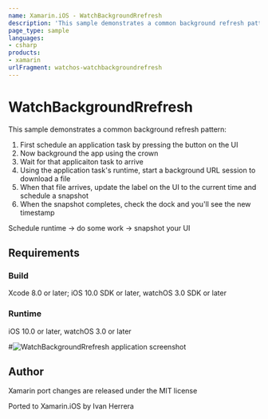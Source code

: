```yaml
---
name: Xamarin.iOS - WatchBackgroundRrefresh
description: 'This sample demonstrates a common background refresh pattern: 1. First schedule an application task by pressing the button on the UI 2. Now...'
page_type: sample
languages:
- csharp
products:
- xamarin
urlFragment: watchos-watchbackgroundrefresh
---
```

# WatchBackgroundRrefresh

This sample demonstrates a common background refresh pattern:

1.  First schedule an application task by pressing the button on the UI
2.  Now background the app using the crown
3.  Wait for that applicaiton task to arrive
4.  Using the application task's runtime, start a background URL session to download a file
5.  When that file arrives, update the label on the UI to the current time and schedule a snapshot
6.  When the snapshot completes, check the dock and you'll see the new timestamp

Schedule runtime -> do some work -> snapshot your UI

## Requirements

### Build

Xcode 8.0 or later; iOS 10.0 SDK or later, watchOS 3.0 SDK or later

### Runtime

iOS 10.0 or later, watchOS 3.0 or later

#![WatchBackgroundRrefresh application screenshot](Screenshots/WatchScreenshot.png "WatchBackgroundRrefresh application screenshot")

## Author
Xamarin port changes are released under the MIT license

Ported to Xamarin.iOS by Ivan Herrera

